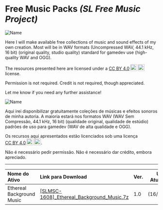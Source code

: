 # Free Music Packs _(SL Free Music Project)_

![Name](https://img.shields.io/badge/LANGUAGE-ENGLISH-blue)

Here I will make available free collections of music and sound effects of my own creation. Most will be in WAV formats (Uncompressed WAV, 44.1 kHz, 16 bit) (original quality, studio quality) standard for gamedev use (high-quality WAV and OGG).

The resources presented here are licensed under a <a href="https://creativecommons.org/licenses/by/4.0/?ref=chooser-v1" target="_blank" rel="license noopener noreferrer" style="display:inline-block;">CC BY 4.0<img style="height:22px!important;margin-left:3px;vertical-align:text-bottom;" src="https://mirrors.creativecommons.org/presskit/icons/cc.svg?ref=chooser-v1" alt=""></a><img style="height:22px!important;margin-left:3px;vertical-align:text-bottom;" src="https://mirrors.creativecommons.org/presskit/icons/by.svg?ref=chooser-v1" alt=""> license.

Permission is not required. Credit is not required, though appreciated.

Let me know if you need any further assistance!

![Name](https://img.shields.io/badge/LANGUAGE-PORTUGUÊS-green)

Aqui irei disponibilizar gratuitamente coleções de músicas e efeitos sonoros de minha autoria. A maioria estará nos formatos WAV (WAV Sem Compressão, 44.1 kHz, 16 bit) (qualidade original, qualidade de estúdio) padrões de uso para gamedev (WAV de alta qualidade e OGG).

Os recursos aqui apresentados estão licenciados sob uma licença <a href="https://creativecommons.org/licenses/by/4.0/?ref=chooser-v1" target="_blank" rel="license noopener noreferrer" style="display:inline-block;">CC BY 4.0<img style="height:22px!important;margin-left:3px;vertical-align:text-bottom;" src="https://mirrors.creativecommons.org/presskit/icons/cc.svg?ref=chooser-v1" alt=""></a><img style="height:22px!important;margin-left:3px;vertical-align:text-bottom;" src="https://mirrors.creativecommons.org/presskit/icons/by.svg?ref=chooser-v1" alt="">.

Não é necessário pedir permissão.
Não é necessário dar crédito, embora apreciado.

---------------------------
Nome do Ativo | Link para Download | Ver. | Última Atualização
| :-------- | :----- | ----- | ----- |
Ethereal Background Music | [[SLMSC-1608]_Ethereal_Background_Music.7z](http://example.com) | 1.0 | (16/08/2024)
